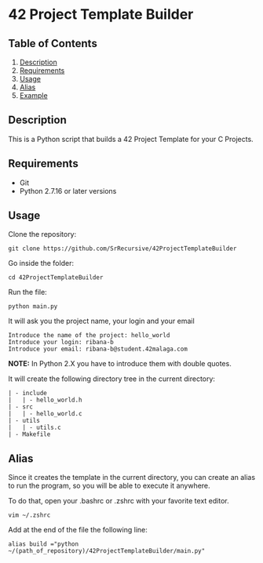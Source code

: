 # 42 Project Template Builder

## Table of Contents

1. [Description](#description)
2. [Requirements](#requirements)
3. [Usage](#usage)
4. [Alias](#alias)
5. [Example](#example)

## Description

This is a Python script that builds a 42 Project Template for your C Projects.

## Requirements

- Git
- Python 2.7.16 or later versions

## Usage

Clone the repository:
```Shell
git clone https://github.com/SrRecursive/42ProjectTemplateBuilder
```

Go inside the folder:
```Shell
cd 42ProjectTemplateBuilder
```

Run the file:
```Shell
python main.py
```

It will ask you the project name, your login and your email

```Shell
Introduce the name of the project: hello_world
Introduce your login: ribana-b
Introduce your email: ribana-b@student.42malaga.com
```
**NOTE:** In Python 2.X you have to introduce them with double quotes.

It will create the following directory tree in the current directory:

```text
| - include
|   | - hello_world.h
| - src
|   | - hello_world.c
| - utils
|   | - utils.c
| - Makefile
```

## Alias

Since it creates the template in the current directory, you can create an alias to run the program, so you will be able to execute it anywhere.

To do that, open your .bashrc or .zshrc with your favorite text editor.
```Shell
vim ~/.zshrc
```

Add at the end of the file the following line:

```Shell
alias build ="python ~/(path_of_repository)/42ProjectTemplateBuilder/main.py"
``` 

